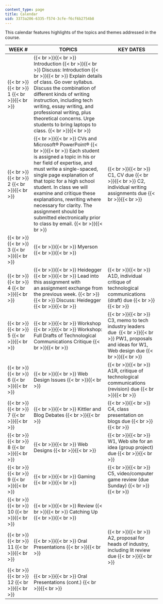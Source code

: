 ```yaml
---
content_type: page
title: Calendar
uid: 3373a206-6335-f574-3cfe-f6cf6b2754b8
---
```


This calendar features highlights of the topics and themes addressed in the course.

| WEEK # | TOPICS | KEY DATES |
| --- | --- | --- |
|  {{< br >}}{{< br >}} 1 {{< br >}}{{< br >}}  |  {{< br >}}{{< br >}} Introduction {{< br >}}{{< br >}} Discuss: Introduction {{< br >}}{{< br >}} Explain details of class. Go over syllabus. Discuss the combination of different kinds of writing instruction, including tech writing, essay writing, and professional writing, plus theoretical concerns. Urge students to bring laptops to class. {{< br >}}{{< br >}}  | &nbsp; |
|  {{< br >}}{{< br >}} 2 {{< br >}}{{< br >}}  |  {{< br >}}{{< br >}} CVs and Microsoft® PowerPoint® {{< br >}}{{< br >}} Each student is assigned a topic in his or her field of expertise, and must write a single-spaced, single page explanation of that topic for a high school student. In class we will examine and critique these explanations, rewriting where necessary for clarity. The assignment should be submitted electronically prior to class by email. {{< br >}}{{< br >}}  |  {{< br >}}{{< br >}} C1, CV due {{< br >}}{{< br >}} C2, individual writing assignments due {{< br >}}{{< br >}}  |
|  {{< br >}}{{< br >}} 3 {{< br >}}{{< br >}}  |  {{< br >}}{{< br >}} Myerson {{< br >}}{{< br >}}  | &nbsp; |
|  {{< br >}}{{< br >}} 4 {{< br >}}{{< br >}}  |  {{< br >}}{{< br >}} Heidegger {{< br >}}{{< br >}} Lead into this assignment with an assignment exchange from the previous week. {{< br >}}{{< br >}} Discuss: Heidegger {{< br >}}{{< br >}}  |  {{< br >}}{{< br >}} A1D, individual critique of technological communications (draft) due {{< br >}}{{< br >}}  |
|  {{< br >}}{{< br >}} 5 {{< br >}}{{< br >}}  |  {{< br >}}{{< br >}} Workshop {{< br >}}{{< br >}} Workshop: Full Drafts of Technological Communications Critique {{< br >}}{{< br >}}  |  {{< br >}}{{< br >}} C3, memo to tech industry leaders due  {{< br >}}{{< br >}} PW1, proposals and ideas for W1, Web design due {{< br >}}{{< br >}}  |
|  {{< br >}}{{< br >}} 6 {{< br >}}{{< br >}}  |  {{< br >}}{{< br >}} Web Design Issues {{< br >}}{{< br >}}  |  {{< br >}}{{< br >}} A1R, critique of technological communications (revision) due {{< br >}}{{< br >}}  |
|  {{< br >}}{{< br >}} 7 {{< br >}}{{< br >}}  |  {{< br >}}{{< br >}} Kittler and Blog Debates {{< br >}}{{< br >}}  |  {{< br >}}{{< br >}} C4, class presentation on blogs due {{< br >}}{{< br >}}  |
|  {{< br >}}{{< br >}} 8 {{< br >}}{{< br >}}  |  {{< br >}}{{< br >}} Web Designs {{< br >}}{{< br >}}  |  {{< br >}}{{< br >}} W1, Web site for an idea (group project) due {{< br >}}{{< br >}}  |
|  {{< br >}}{{< br >}} 9 {{< br >}}{{< br >}}  |  {{< br >}}{{< br >}} Gaming {{< br >}}{{< br >}}  |  {{< br >}}{{< br >}} C5, video/computer game review (due Sunday) {{< br >}}{{< br >}}  |
|  {{< br >}}{{< br >}} 10 {{< br >}}{{< br >}}  |  {{< br >}}{{< br >}} Review {{< br >}}{{< br >}} Catching Up {{< br >}}{{< br >}}  | &nbsp; |
|  {{< br >}}{{< br >}} 11 {{< br >}}{{< br >}}  |  {{< br >}}{{< br >}} Oral Presentations {{< br >}}{{< br >}}  |  {{< br >}}{{< br >}} A2, proposal for heads of industry, including lit review due {{< br >}}{{< br >}}  |
|  {{< br >}}{{< br >}} 12 {{< br >}}{{< br >}}  |  {{< br >}}{{< br >}} Oral Presentations (cont.) {{< br >}}{{< br >}}  |